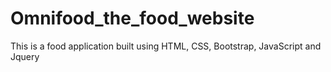 # Omnifood_the_food_website
This is a food application built using HTML, CSS, Bootstrap, JavaScript and Jquery

